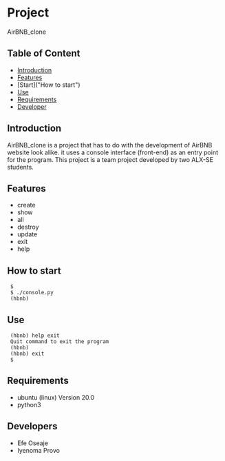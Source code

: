 # Project
AirBNB_clone
## Table of Content
* [Introduction]("Introduction")
* [Features]("Features")
* [Start]("How to start")
* [Use]("Use")
* [Requirements]("Requirements")
* [Developer]("Developers")

## Introduction
AirBNB_clone is a project that has to do with the development of AirBNB website look alike.
it uses a console interface (front-end) as an entry point for the program.
This project is a team project developed by two ALX-SE students.

## Features
* create
* show
* all
* destroy
* update
* exit
* help

##  How to start
```
 $
 $ ./console.py
 (hbnb)
```
## Use

**<command> <arguments>**
```
 (hbnb) help exit
 Quit command to exit the program
 (hbnb)
 (hbnb) exit
 $
```

## Requirements
* ubuntu (linux) Version 20.0
* python3

## Developers
* Efe Oseaje
* Iyenoma Provo
